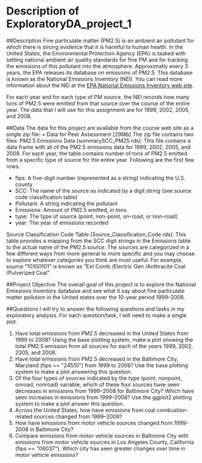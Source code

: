 # Description of ExploratoryDA_project_1

##Description
Fine particulate matter (PM2.5) is an ambient air pollutant for which there is strong evidence that it is harmful to human health. In the United States, the Environmental Protection Agency (EPA) is tasked with setting national ambient air quality standards for fine PM and for tracking the emissions of this pollutant into the atmosphere. Approximatly every 3 years, the EPA releases its database on emissions of PM2.5. This database is known as the National Emissions Inventory (NEI). You can read more information about the NEI at the [EPA National Emissions Inventory web site](https://www.epa.gov/air-emissions-inventories).

For each year and for each type of PM source, the NEI records how many tons of PM2.5 were emitted from that source over the course of the entire year. The data that I will use for this assignment are for 1999, 2002, 2005, and 2008.

##Data
The data for this project are available from the course web site as a single zip file:
•	Data for Peer Assessment [29Mb]
The zip file contains two files:
PM2.5 Emissions Data (summarySCC_PM25.rds): This file contains a data frame with all of the PM2.5 emissions data for 1999, 2002, 2005, and 2008. For each year, the table contains number of tons of PM2.5 emitted from a specific type of source for the entire year. Following are the first few rows.
*	fips: A five-digit number (represented as a string) indicating the U.S. county
*	SCC: The name of the source as indicated by a digit string (see source code classification table)
*	Pollutant: A string indicating the pollutant
*	Emissions: Amount of PM2.5 emitted, in tons
*	type: The type of source (point, non-point, on-road, or non-road)
*	year: The year of emissions recorded

Source Classification Code Table (Source_Classification_Code.rds): This table provides a mapping from the SCC digit strings in the Emissions table to the actual name of the PM2.5 source. The sources are categorized in a few different ways from more general to more specific and you may choose to explore whatever categories you think are most useful. For example, source “10100101” is known as “Ext Comb /Electric Gen /Anthracite Coal /Pulverized Coal”.

##Project Objective
The overall goal of this project is to explore the National Emissions Inventory database and see what it say about fine particulate matter pollution in the United states over the 10-year period 1999–2008.

##Questions
I will try to answer the following questions and tasks in my exploratory analysis. For each question/task, I will need to make a single plot. 

1. Have total emissions from PM2.5 decreased in the United States from 1999 to 2008? Using the base plotting system, make a plot showing the total PM2.5 emission from all sources for each of the years 1999, 2002, 2005, and 2008.
2. Have total emissions from PM2.5 decreased in the Baltimore City, Maryland (fips == "24510") from 1999 to 2008? Use the base plotting system to make a plot answering this question.
3. Of the four types of sources indicated by the type (point, nonpoint, onroad, nonroad) variable, which of these four sources have seen decreases in emissions from 1999–2008 for Baltimore City? Which have seen increases in emissions from 1999–2008? Use the ggplot2 plotting system to make a plot answer this question.
4. Across the United States, how have emissions from coal combustion-related sources changed from 1999–2008?
5. How have emissions from motor vehicle sources changed from 1999–2008 in Baltimore City?
6. Compare emissions from motor vehicle sources in Baltimore City with emissions from motor vehicle sources in Los Angeles County, California (fips == "06037"). Which city has seen greater changes over time in motor vehicle emissions?

